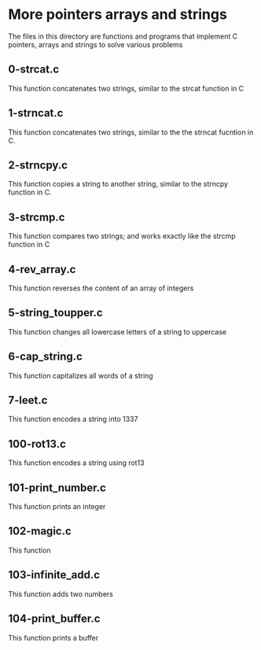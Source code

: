 # More pointers arrays and strings

The files in this directory are functions and programs that implement C pointers, arrays and strings to solve various problems

## 0-strcat.c

This function concatenates two strings, similar to the strcat function in C

## 1-strncat.c

This function concatenates two strings, similar to the the strncat fucntion in C.

## 2-strncpy.c

This function copies a string to another string, similar to the strncpy function in C.

## 3-strcmp.c

This function compares two strings; and works exactly like the strcmp function in C

## 4-rev_array.c

This function reverses the content of an array of integers

## 5-string_toupper.c

This function changes all lowercase letters of a string to uppercase

## 6-cap_string.c

This function capitalizes all words of a string

## 7-leet.c

This function encodes a string into 1337

## 100-rot13.c

This function encodes a string using rot13

## 101-print_number.c

This function prints an integer

## 102-magic.c

This function

## 103-infinite_add.c

This function adds two numbers

## 104-print_buffer.c

This function prints a buffer
